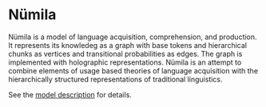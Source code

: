 # Nümila

Nümila is a model of language acquisition, comprehension, and production. It represents its knowledeg as a graph with base tokens and hierarchical chunks as vertices and transitional probabilities as edges. The graph is implemented with holographic representations. Nümila is an attempt to combine elements of usage based theories of language acquisition with the hierarchically structured representations of traditional linguistics. 

See the [model description](https://github.com/fredcallaway/NU-MILA/blob/master/writing/overview.pdf) for details.